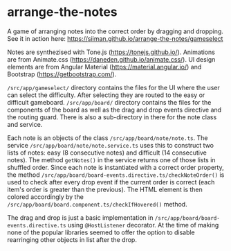 # arrange-the-notes

A game of arranging notes into the correct order by dragging and dropping. See it in action here: https://siiman.github.io/arrange-the-notes/gameselect

Notes are synthezised with Tone.js (https://tonejs.github.io/). 
Animations are from Animate.css (https://daneden.github.io/animate.css/).
UI design elements are from Angular Material (https://material.angular.io/) and Bootstrap (https://getbootstrap.com/).

`/src/app/gameselect/` directory contains the files for the UI where the user can select the difficulty. After selecting they are routed to the easy or difficult gameboard. `/src/app/board/` directory contains the files for the components of the board as well as the drag and drop events directive and the routing guard. There is also a sub-directory in there for the note class and service. 

Each note is an objects of the class `/src/app/board/note/note.ts`. The service `/src/app/board/note/note.service.ts` uses this to construct two lists of notes: easy (8 consecutive notes) and difficult (14 consecutive notes). The method `getNotes()` in the service returns one of those lists in shuffled order. Since each note is instantiated with a correct order property, the method `/src/app/board/board-events.directive.ts/checkNoteOrder()` is used to check after every drop event if the current order is correct (each item's order is greater than the previous). The HTML element is then colored accordingly by the `/src/app/board/board.component.ts/checkIfHovered()` method. 

The drag and drop is just a basic implementation in `/src/app/board/board-events.directive.ts` using `@HostListener` decorator. At the time of making none of the popular libraries seemed to offer the option to disable rearringing other objects in list after the drop. 

